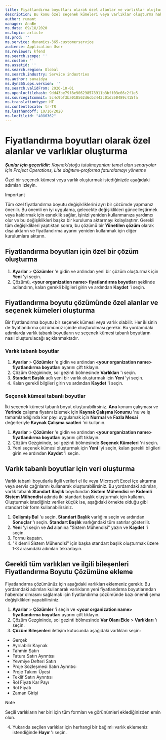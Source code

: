 ```yaml
---
title: Fiyatlandırma boyutları olarak özel alanlar ve varlıklar oluşturma
description: Bu konu özel seçenek kümeleri veya varlıklar oluşturma hakkında bilgi sağlar.
author: rumant
manager: AnnBe
ms.date: 09/18/2020
ms.topic: article
ms.prod: ''
ms.service: dynamics-365-customerservice
audience: Application User
ms.reviewer: kfend
ms.search.scope: ''
ms.custom: ''
ms.assetid: ''
ms.search.region: Global
ms.search.industry: Service industries
ms.author: suvaidya
ms.dyn365.ops.version: ''
ms.search.validFrom: 2020-10-01
ms.openlocfilehash: 9dd43be79f8e906298578911b3bff03e66c2f1e5
ms.sourcegitcommit: 5c4c9bf3ba018562d6cb3443c01d550489c415fa
ms.translationtype: HT
ms.contentlocale: tr-TR
ms.lasthandoff: 10/16/2020
ms.locfileid: "4086362"
---
```

# <a name="create-custom-fields-and-entities-as-pricing-dimensions"></a>Fiyatlandırma boyutları olarak özel alanlar ve varlıklar oluşturma

_**Şunlar için geçerlidir:** Kaynak/stoğu tutulmayanları temel alan senaryolar için Project Operations, Lite dağıtımı-proforma faturalamayı yönetme_

Özel bir seçenek kümesi veya varlık oluşturmak istediğinizde aşağıdaki adımları izleyin.

> [!IMPORTANT]
> Tüm özel fiyatlandırma boyutu değişikliklerini ayrı bir çözümde yapmanız önerilir. Bu önemli en iyi uygulama, gelecekte değişiklikleri güncelleştirmek veya kaldırmak için esneklik sağlar, işinizi yeniden kullanmanıza yardımcı olur ve bu değişiklikleri başka bir kuruluma aktarmayı kolaylaştırır. Gerekli tüm değişiklikleri yaptıktan sonra, bu çözümü bir **Yönetilen çözüm** olarak dışa aktarın ve fiyatlandırma ayarını yeniden kullanmak için diğer kurulumlara aktarın.


## <a name="create-a-custom-solution-for-pricing-dimensions"></a>Fiyatlandırma boyutları için özel bir çözüm oluşturma
1. **Ayarlar** > **Çözümler** 'e gidin ve ardından yeni bir çözüm oluşturmak için **Yeni** 'yi seçin. 
2. Çözümü, **\<your organization name> fiyatlandırma boyutları** şeklinde adlandırın, kalan gerekli bilgileri girin ve ardından **Kaydet** 'i seçin.
  
## <a name="create-custom-fields-and-option-sets-in-the-pricing-dimension-solution"></a>Fiyatlandırma boyutu çözümünde özel alanlar ve seçenek kümeleri oluşturma

Bir fiyatlandırma boyutu bir seçenek kümesi veya varlık olabilir. Her ikisinin de fiyatlandırma çözümünüz içinde oluşturulması gerekir. Bu yordamdaki adımlarda varlık tabanlı boyutların ve seçenek kümesi tabanlı boyutların nasıl oluşturulacağı açıklanmaktadır.

### <a name="entity-based-dimensions"></a>Varlık tabanlı boyutlar

1. **Ayarlar** > **Çözümler** 'e gidin ve ardından **\<your organization name> fiyatlandırma boyutları** ayarını çift tıklayın.
2. Çözüm Gezgininde, sol gezinti bölmesinde **Varlıkları** 'ı seçin.
3. **Standart Başlık** adlı yeni bir varlık oluşturmak için **Yeni** 'yi seçin. 
4. Kalan gerekli bilgileri girin ve ardından **Kaydet** 'i seçin.


### <a name="option-set-based-dimensions"></a>Seçenek kümesi tabanlı boyutlar 
İki seçenek kümesi tabanlı boyut oluşturabilirsiniz. **Ana** konum çalışması ve **Yerinde** çalışma fiyatını izlemek için **Kaynak Çalışma Konumu** 'nu ve iş tamamlandığında kar payı uygulamak için **Normal** ve **Fazla Mesai** değerleriyle **Kaynak Çalışma saatleri** 'ni kullanın.


1. **Ayarlar** > **Çözümler** 'e gidin ve ardından **\<your organization name> fiyatlandırma boyutları** ayarını çift tıklayın. 
2. Çözüm Gezgininde, sol gezinti bölmesinde **Seçenek Kümeleri** 'ni seçin. 
3. Yeni seçenek kümesi oluşturmak için **Yeni** 'yi seçin, kalan gerekli bilgileri girin ve ardından **Kaydet** 'i seçin.

## <a name="create-data-for-entity-based-dimensions"></a>Varlık tabanlı boyutlar için veri oluşturma

Varlık tabanlı boyutlarla ilgili verileri el ile veya Microsoft Excel içe aktarma veya servis çağrılarını kullanarak oluşturabilirsiniz. Bu yordamdaki adımları, varlık tabanlı **Standart Başlık** boyutundan **Sistem Mühendisi** ve **Kıdemli Sistem Mühendisi** adında iki standart başlık oluşturmak için kullanın. Oluşturmak istediğiniz veriler küçük ise, aşağıdaki örnekte olduğu gibi standart bir form kullanabilirsiniz.

1. **Gelişmiş Bul** 'u seçin, **Standart Başlık** varlığını seçin ve ardından **Sonuçlar** 'ı seçin. **Standart Başlık** varlığındaki tüm satırlar gösterilir.
2. **Yeni** 'yi seçin ve **Ad** alanına "Sistem Mühendisi" yazın ve **Kaydet** 'i seçin.
3. Formu kapatın. 
4. "Kıdemli Sistem Mühendisi" için başka standart başlık oluşturmak üzere 1-3 arasındaki adımları tekrarlayın.

## <a name="add-all-required-entities-and-related-components-to-the-pricing-dimension-solution"></a>Gerekli tüm varlıkları ve ilgili bileşenleri Fiyatlandırma Boyutu Çözümüne ekleme
Fiyatlandırma çözümünüz için aşağıdaki varlıkları eklemeniz gerekir. Bu yordamdaki adımları kullanarak varlıkların yeni fiyatlandırma boyutlarından haberdar olmasını sağlamak için fiyatlandırma çözümünde bazı önemli şema değişiklikleri yapabilirsiniz.

1. **Ayarlar** > **Çözümler** 'i seçin ve **\<your organization name> fiyatlandırma boyutları** ayarını çift tıklayın. 
2. Çözüm Gezgininde, sol gezinti bölmesinde **Var Olanı Ekle** > **Varlıkları** 'ı seçin.
3. **Çözüm Bileşenleri** iletişim kutusunda aşağıdaki varlıkları seçin:

  - Gerçek
  - Ayrılabilir Kaynak
  - Tahmin Satırı
  - Fatura Satırı Ayrıntısı
  - Yevmiye Defteri Satırı
  - Proje Sözleşmesi Satırı Ayrıntısı
  - Proje Takımı Üyesi
  - Teklif Satırı Ayrıntısı
  - Rol Fiyatı Kar Payı
  - Rol Fiyatı 
  - Zaman Girişi 


> [!NOTE]
> Seçili varlıkların her biri için tüm formları ve görünümleri eklediğinizden emin olun.

4. Yukarıda seçilen varlıklar için herhangi bir bağımlı varlık eklemeniz istendiğinde **Hayır** 'ı seçin.

